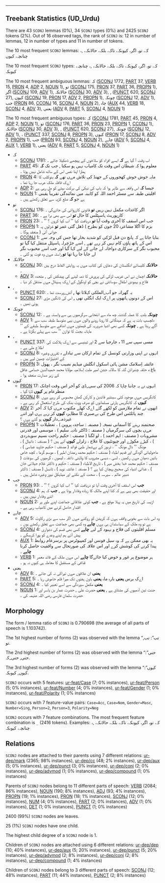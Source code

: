 

--------------------------------------------------------------------------------

## Treebank Statistics (UD_Urdu)

There are 43 `SCONJ` lemmas (0%), 34 `SCONJ` types (0%) and 2425 `SCONJ` tokens (2%).
Out of 16 observed tags, the rank of `SCONJ` is: 12 in number of lemmas, 12 in number of types and 11 in number of tokens.

The 10 most frequent `SCONJ` lemmas: کہ، تو، اگر، کیونکہ، تاکہ، بلکہ، حالانکہ، ,، چنانچہ، کیوں

The 10 most frequent `SCONJ` types:  کہ، تو، اگر، کیونکہ، تاکہ، بلکہ، حالانکہ، ,، چنانچہ، کیوںکہ

The 10 most frequent ambiguous lemmas: کہ ([SCONJ]() 1772, [PART]() 37, [VERB]() 15, [PRON]() 4, [ADP]() 2, [NOUN]() 1), تو ([SCONJ]() 175, [PRON]() 37, [PART]() 36, [PROPN]() 1), اگر ([SCONJ]() 109, [ADV]() 1), حالانکہ ([SCONJ]() 30, [ADV]() 3), , ([PUNCT]() 620, [SCONJ]() 27), کیوں ([SCONJ]() 19, [PRON]() 17, [ADV]() 2, [PROPN]() 1), چونکہ ([SCONJ]() 12, [ADV]() 1), جب ([PRON]() 86, [CCONJ]() 16, [SCONJ]() 4, [NOUN]() 2), چاہ ([AUX]() 44, [VERB]() 18, [SCONJ]() 4, [ADV]() 3), یعنی ([ADV]() 8, [PART]() 5, [SCONJ]() 4, [NOUN]() 1)

The 10 most frequent ambiguous types:  کہ ([SCONJ]() 1781, [PART]() 45, [PRON]() 4, [ADP]() 2, [NOUN]() 1), تو ([SCONJ]() 176, [PART]() 36, [PRON]() 23, [PROPN]() 1, [CCONJ]() 1), حالانکہ ([SCONJ]() 30, [ADV]() 3), , ([PUNCT]() 620, [SCONJ]() 27), چونکہ ([SCONJ]() 12, [ADV]() 1), ، ([PUNCT]() 337, [SCONJ]() 8, [PROPN]() 3), کیوں ([PRON]() 17, [SCONJ]() 8, [ADV]() 2, [PROPN]() 1), جب ([PRON]() 93, [SCONJ]() 4, [NOUN]() 2), چاہے ([ADV]() 5, [SCONJ]() 4, [AUX]() 1, [VERB]() 1), یعنی ([ADV]() 8, [PART]() 5, [SCONJ]() 4, [NOUN]() 1)


* کہ
  * [SCONJ]() 1781: اب وقت آ گیا ہے <b>کہ</b> ایسے افراد کو سلاخوں کے پیچھے ڈھکیلا جائے ۔
  * [PART]() 45: معلوم ہوا کہ شیطان اس وقت تک کامیاب نہیں ہو سکتا , جب تک <b>کہ</b> ہمارا اپنا نفس اس کے ساتھ شامل نہیں ہوتا ۔
  * [PRON]() 4: مایہ خوش خوش کھجوروں کے جھنڈ کی تلاش مےں تھے <b>کہ</b> بنوکلب کا اےک قافلہ ملک عرب جا رہا تھا ۔
  * [ADP]() 2: جیسا <b>کہ</b> اس واقعہ سے ظاہر ہوا کہ باپ کی نیکی کی برکت بیٹے کو مل رہی ہے
  * [NOUN]() 1: اقلیتی طبقہ سے مسٹر احمد اللہ کو کابینہ میں نمائندگی تقریباً یقینی ہے جو <b>کہ</b> ضلع کڑپہ سے تعلق رکھتے ہیں ۔
* تو
  * [SCONJ]() 176: اگر کاغذات مکمل نہیں رہیں <b>تو</b> قانونی کارروائی کی جائےگی ۔
  * [PART]() 36: کارپوریٹ ہاسپٹلس کا حال <b>تو</b> اس سے بھی برا ہے ۔
  * [PRON]() 23: جب اس اسقف کا آخری وقت آیا <b>تو</b> دریافت کیا '' اب کیا کروں ؟ '' ۔
  * [PROPN]() 1: بزم کا اگلا مشاعرہ 20 جون کو بطرح ) ڈھل گئی عمر <b>تو</b> غزلوں پہ جوانی آئی ( منعقد ہوگا ۔
  * [CCONJ]() 1: بتایا جاتا ہے کہ پانچ دن قبل لڑکی کو شدید بخار تھا جس کی وجہ سے اس کے ہاتھ پاؤں کام نہیں کر رہے تھے , اسے جڑچرلہ ہاسپٹل منتقل کیا گیا تو محبوب نگر کے سرکاری دواخانہ لے جانے کے لیے کہا گیا اور جب اسے محبوب نگر لے جایا جا رہا تھا <b>تو</b> راستہ مےں وہ فوت ہو گئی ۔
* حالانکہ
  * [SCONJ]() 30: <b>حالانکہ</b> کلیسائے انگلستان کی دعاؤں کی کتاب مےں یہ روایتی الفاظ درج ہیں ۔
  * [ADV]() 3: <b>حالانکہ</b> اچماں نے اس غریب لڑکی کی پرورش کا ذمہ لینے کی پیشکش کی , متحدہ فلاح و بہبودی اطفال سوسائٹی نے بچی کو اونگول کے اےک ہسپتال مےں منتقل کر دیا ۔
* ,
  * [PUNCT]() 620: یہ گھرانہ جو آب_الملکی کہلاتا تھا <b>,</b> آتش_پرست تھا ۔
  * [SCONJ]() 27: اس کے دونوں ہاتھوں پر اےک ایک انگلی تھی <b>,</b> اس کی ٹانگیں مڑی ہوئی تھیں ۔
* چونکہ
  * [SCONJ]() 12: <b>چونکہ</b> بلدیہ کا عملہ گذشتہ چھ ماہ سے انتخابی سرگرمیوں ہی سے وابستہ ہے ۔
  * [ADV]() 1: دلچسپ بات یہ ہے کہ مہنگائی کا رونا رونے والوں مےں یہی متوسط طبقہ سب سے آگے رہتا ہے , <b>چونکہ</b> کسی بھی اشیا ضروریہ کی قیمتوں مےں اضافے سے متوسط طبقے کے '' ماہانہ بجٹ کا توازن '' سب سے پہلے بگڑتا ہے ۔
* ،
  * [PUNCT]() 337: مسی سپی سے 11 <b>،</b> جارجیا سے 2 اور ٹینیسی سے اےک ہلاکت کی اطلاع ملی ہے ۔
  * [SCONJ]() 8: انہوں نے اپنی وزارتی کونسل کے تمام ارکان سے تبادلے <b>،</b> تقرری وغیرہ کے اختیارات چھین لیے ہیں ۔
  * [PROPN]() 3: عائشہ اِسلامک مشن ہائی اسکول انگلش میڈیم نصیب نگر ، پھول باغ <b>،</b> حلقہ چندرائن گٹہ کا سالانہ جشن امیر ملت اِسلامیہ مولانا محمد حمیدالدین حسامی عاقل کے زیر صدارت منعقد ہوا ۔
* کیوں
  * [PRON]() 17: انہوں نے یہ جاننا چاہا کہ 2006 کی سی_ڈی کو آخر اس وقت اچانک منظرعام پر <b>کیوں</b> لایا گیا ۔
  * [SCONJ]() 8: کانگریس مےں موجود کئی سینئیر قائدین و کارکن گھٹن محسوس کر رہے ہےں <b>کیوں</b> کہ کانگریس پارٹی مسلمانوں کو صرف ووٹ بنک کی طرح استعمال کر رہی ہے ۔
  * [ADV]() 2: انھوں نے تمام ملازمین کو لکھے گئے اےک کھلے مکتوب مےں کہا کہ آخر چند پائلٹس اس طرح کی بےصبری کا مظاہرہ <b>کیوں</b> کر رہے ہےں اور اتنے غیرذمہ_دار <b>کیوں</b> ہو گئے ہےں ؟
  * [PROPN]() 1: صحتمند رہنے کا آسمانی نسخہ ( مصنفہ : ساجدہ پروین ) ، تعطیلات مےں بچوں کی سرگرمیاں ( مصنفہ : ڈاکٹر نادیہ سلیم ) ، موسمی اور قدرتی مشروبات ( مصنف : ایم احمد ) ، لو لگنا ( مصنف : حکیم راحت نسیم سوہدردی ) ، کیڑے مکوڑے اور چیونٹیوں کا علاج ، زلزلے <b>کیوں</b> آتے ہیں ؟ ( مصنف : دانیال ) ، مونگ '' دال مونگ '' ، تربوز کے بےشمار طبی فوائد ( مصنف : حکیم جاوید عباسی ) ، ماحولیاتی آلودگی اور قدیم اطباء ( مصنف : حکیم محمد رمضان اطہر ) ، موسم گرما ، کچھ خاص باتیں دھیان مےں رکھیں ، لسی ، دیسی مشروب کا ولایتی ذائقہ ، لیموں ، گرمیوں کی سوغات ( مصنف : حکیم محمد خدا بخش مہر ) ، تاریخ الاطباء ( مصنف : حکیم و ڈاکٹر غلام جیلانی خان ) ، غذائی اشیاء کی صحیح پہچان کیا ہے ؟ ( مصنفہ : عائشہ نوید ) ، ٹانسل ( مصنف : ڈاکٹر شبیر عالم ۔ سیرسہ ) ، صحت کے نکتے اور میڈیکل نیوز وغیرہ شامل ہیں ۔
* جب
  * [PRON]() 93: <b>جب</b> اس اسقف کا آخری وقت آیا تو دریافت کیا '' اب کیا کروں ؟ '' ۔
  * [SCONJ]() 4: اور حقیقت بھی یہی ہے کہ کتا اپنے مالک کا زیادہ وفادار ہوتا ہے , <b>جب</b> کہ ہم اتنے وفادار نہیں ہیں ۔
  * [NOUN]() 2: اڑیسہ کی تاریخ میں یہ پہلا موقع ہے ، <b>جب</b> کوئی علاقائی جماعت اپنے طور پر اقتدار حاصل کرنے میں کامیاب رہی ہے ۔
* چاہے
  * [ADV]() 5: وہ اس بات سے بخوبی واقف ہےں کہ کرپشن کو روکنے مےں اگر سب سے بڑی رکاوٹ ہے تو وہ ملک کے سیاستدان ہی ہےں <b>چاہے</b> وہ کسی بھی جماعت سے تعلق رکھتے ہوں ۔
  * [SCONJ]() 4: مسلم اقلیتوں کی فلاح و بہبود کے لیے <b>چاہے</b> کسی بھی قسم کی دشواری پیش آئے ہم اپنے وعدے کو پورا کریںگے ۔
  * [AUX]() 1: یہ بھی ممکن ہے کہ وہ سیل فونس اور کمپیوٹرس پر برسرعام روابط پیدا کرنے کی کوشش کرے اور اس علاقہ کی صورتحال سے واقفیت حاصل کرنا <b>چاہے</b> ۔
  * [VERB]() 1: ہر موضوع پر غور و خوض کیا جائےگا <b>چاہے</b> اس مےں ملک کے قائد معمر قذافی کے مستقبل کا معاملہ ہی کیوں نہ ہو ۔
* یعنی
  * [ADV]() 8: <b>یعنی</b> ان علاقوں مےں تیراکی نہ کی جائے ۔
  * [PART]() 5: اےک برس <b>یعنی</b> بارہ ماہ <b>یعنی</b> باون ہفتوں تک میرا قلم خاموش رہا ۔
  * [SCONJ]() 4: <b>یعنی</b> مکمل سپردگی سے اسے تعبیر کیا ۔
  * [NOUN]() 1: جنت تین آدمیوں کی مشتاق ہے , <b>یعنی</b> حضرت علی , حضرت عمار بن یاسر اور حضرت سلمان فارسی رضی اللہ عنہمہ کی ۔

## Morphology

The form / lemma ratio of `SCONJ` is 0.790698 (the average of all parts of speech is 1.103742).

The 1st highest number of forms (2) was observed with the lemma “تب”: تب, تو.

The 2nd highest number of forms (2) was observed with the lemma “حتی”: حتی, حتی_کہ.

The 3rd highest number of forms (2) was observed with the lemma “کیوں”: کیوں, کیوںکہ.

`SCONJ` occurs with 5 features: [ur-feat/Case]() (7; 0% instances), [ur-feat/Person]() (5; 0% instances), [ur-feat/Number]() (4; 0% instances), [ur-feat/Gender]() (1; 0% instances), [ur-feat/Polarity]() (1; 0% instances)

`SCONJ` occurs with 7 feature-value pairs: `Case=Acc`, `Case=Nom`, `Gender=Masc`, `Number=Sing`, `Person=2`, `Person=3`, `Polarity=Neg`

`SCONJ` occurs with 7 feature combinations.
The most frequent feature combination is `_` (2416 tokens).
Examples: کہ، تو، اگر، کیونکہ، تاکہ، بلکہ، حالانکہ، ,، چنانچہ، کیوںکہ


## Relations

`SCONJ` nodes are attached to their parents using 7 different relations: [ur-dep/mark]() (2365; 98% instances), [ur-dep/cc]() (48; 2% instances), [ur-dep/aux]() (5; 0% instances), [ur-dep/punct]() (3; 0% instances), [ur-dep/conj]() (2; 0% instances), [ur-dep/advmod]() (1; 0% instances), [ur-dep/compound]() (1; 0% instances)

Parents of `SCONJ` nodes belong to 11 different parts of speech: [VERB]() (2084; 86% instances), [NOUN]() (190; 8% instances), [ADJ]() (93; 4% instances), [PROPN]() (19; 1% instances), [PRON]() (18; 1% instances), [SCONJ]() (12; 0% instances), [NUM]() (4; 0% instances), [PART]() (2; 0% instances), [ADV]() (1; 0% instances), [DET]() (1; 0% instances), [PUNCT]() (1; 0% instances)

2400 (99%) `SCONJ` nodes are leaves.

25 (1%) `SCONJ` nodes have one child.

The highest child degree of a `SCONJ` node is 1.

Children of `SCONJ` nodes are attached using 6 different relations: [ur-dep/dep]() (10; 40% instances), [ur-dep/aux]() (5; 20% instances), [ur-dep/punct]() (5; 20% instances), [ur-dep/advmod]() (2; 8% instances), [ur-dep/conj]() (2; 8% instances), [ur-dep/compound]() (1; 4% instances)

Children of `SCONJ` nodes belong to 3 different parts of speech: [SCONJ]() (12; 48% instances), [PART]() (11; 44% instances), [PUNCT]() (2; 8% instances)

